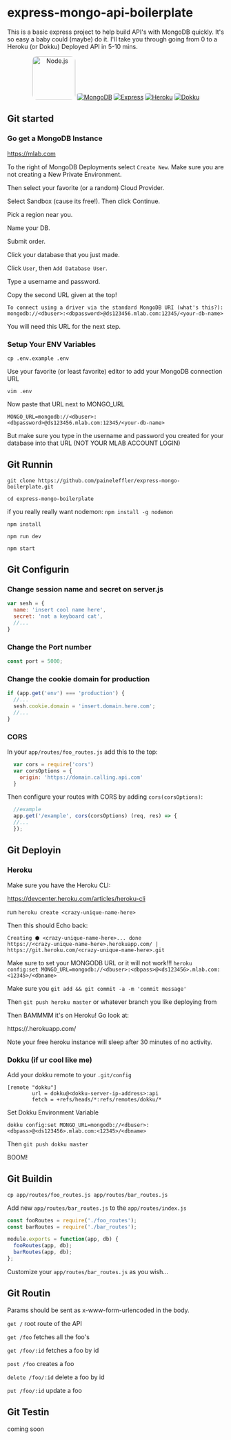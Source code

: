 # express-mongo-api-boilerplate

This is a basic express project to help build API's with MongoDB quickly. It's so easy a baby could (maybe) do it. I'll take you through going from 0 to a Heroku (or Dokku) Deployed API in 5-10 mins.

<p align="center">
  <a href="https://github.com/nodejs"><img alt="Node.js" src="https://avatars3.githubusercontent.com/u/9950313?v=4&s=200" style="border-radius:10%;" height="100"/></a>
  <a href="https://github.com/mongodb"><img alt="MongoDB" src="https://avatars1.githubusercontent.com/u/45120?v=4&s=200" style="border-radius:10%; height="100"/></a>
  <a href="https://github.com/expressjs"><img alt="Express" src="https://avatars1.githubusercontent.com/u/5658226?v=4&s=200" style="border-radius:10%; height="100"/></a>
  <a href="https://github.com/heroku"><img alt="Heroku" src="https://avatars3.githubusercontent.com/u/23211?v=4&s=200" style="border-radius:10%; height="100"/></a>
  <a href="https://github.com/dokku"><img alt="Dokku" src="https://avatars1.githubusercontent.com/u/13455795?v=4&s=400" style="border-radius:10%; height="100"/></a>
</p>

## Git started

### Go get a MongoDB Instance

https://mlab.com

To the right of MongoDB Deployments select `Create New`. Make sure you are not creating a New Private Environment.

Then select your favorite (or a random) Cloud Provider.

Select Sandbox (cause its free!). Then click Continue.

Pick a region near you.

Name your DB.

Submit order.

Click your database that you just made.

Click `User`, then `Add Database User`.

Type a username and password.

Copy the second URL given at the top!

```
To connect using a driver via the standard MongoDB URI (what's this?):
mongodb://<dbuser>:<dbpassword>@ds123456.mlab.com:12345/<your-db-name>
```
You will need this URL for the next step.


### Setup Your ENV Variables

`cp .env.example .env`

Use your favorite (or least favorite) editor to add your MongoDB connection URL

`vim .env`

Now paste that URL next to MONGO_URL

`MONGO_URL=mongodb://<dbuser>:<dbpassword>@ds123456.mlab.com:12345/<your-db-name>`

But make sure you type in the username and password you created for your database into that URL (NOT YOUR MLAB ACCOUNT LOGIN)

## Git Runnin

`git clone https://github.com/paineleffler/express-mongo-boilerplate.git`

`cd express-mongo-boilerplate`

if you really really want nodemon:
`npm install -g nodemon`

`npm install`

`npm run dev`

`npm start`

## Git Configurin

### Change session name and secret on server.js

```javascript
var sesh = {
  name: 'insert cool name here',
  secret: 'not a keyboard cat',
  //...
}
```

### Change the Port number

```javascript
const port = 5000;
```

### Change the cookie domain for production

```javascript
if (app.get('env') === 'production') {
  //...
  sesh.cookie.domain = 'insert.domain.here.com';
  //...
}
```

### CORS

In your `app/routes/foo_routes.js` add this to the top:

``` javascript
  var cors = require('cors')
  var corsOptions = {
    origin: 'https://domain.calling.api.com'
  }
```

Then configure your routes with CORS by adding `cors(corsOptions)`:

``` javascript
  //example
  app.get('/example', cors(corsOptions) (req, res) => {
  //...
  });
```

## Git Deployin

### Heroku

Make sure you have the Heroku CLI:

https://devcenter.heroku.com/articles/heroku-cli

run `heroku create <crazy-unique-name-here>`

Then this should Echo back:
```
Creating ⬢ <crazy-unique-name-here>... done
https://<crazy-unique-name-here>.herokuapp.com/ | https://git.heroku.com/<crazy-unique-name-here>.git
```

Make sure to set your MONGODB URL or it will not work!!!
`heroku config:set MONGO_URL=mongodb://<dbuser>:<dbpass>@<ds123456>.mlab.com:<12345>/<dbname>`

Make sure you `git add && git commit -a -m 'commit message'`

Then `git push heroku master` or whatever branch you like deploying from

Then BAMMMM it's on Heroku! Go look at:

https://<crazy-unique-name-here>.herokuapp.com/

Note your free heroku instance will sleep after 30 minutes of no activity.

### Dokku (if ur cool like me)

Add your dokku remote to your `.git/config`

```
[remote "dokku"]
        url = dokku@<dokku-server-ip-address>:api
        fetch = +refs/heads/*:refs/remotes/dokku/*
```

Set Dokku Environment Variable

`dokku config:set MONGO_URL=mongodb://<dbuser>:<dbpass>@<ds123456>.mlab.com:<12345>/<dbname>`

Then `git push dokku master`

BOOM!

## Git Buildin

`cp app/routes/foo_routes.js app/routes/bar_routes.js`

Add new `app/routes/bar_routes.js` to the `app/routes/index.js`

```javascript
const fooRoutes = require('./foo_routes');
const barRoutes = require('./bar_routes');

module.exports = function(app, db) {
  fooRoutes(app, db);
  barRoutes(app, db);
};

```

Customize your `app/routes/bar_routes.js` as you wish...

## Git Routin

Params should be sent as x-www-form-urlencoded in the body.

`get /` root route of the API

`get /foo` fetches all the foo's

`get /foo/:id` fetches a foo by id

`post /foo` creates a foo

`delete /foo/:id` delete a foo by id

`put /foo/:id` update a foo

## Git Testin

coming soon

